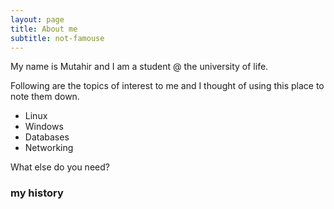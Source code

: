 ```yaml
---
layout: page
title: About me
subtitle: not-famouse
---
```


My name is Mutahir and I am a student @ the university of life.

Following are the topics of interest to me and I thought of using this place to note them down.
- Linux
- Windows
- Databases
- Networking

What else do you need?

### my history

